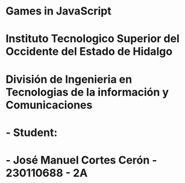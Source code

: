 # Games in JavaScript

# Instituto Tecnologico Superior del Occidente del Estado de Hidalgo
# División de Ingenieria en Tecnologias de la información y Comunicaciones

# - Student:

# - José Manuel Cortes Cerón - 230110688 - 2A 
